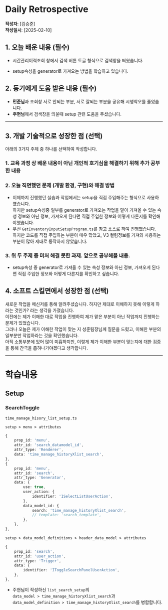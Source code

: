 # Daily Retrospective

**작성자**: [김승준]  
**작성일시**: [2025-02-10]

## 1. 오늘 배운 내용 (필수)

-   시간관리이력조회 창에서 검색 버튼 토글 형식으로 검색창을 띄웠습니다.

-   setup속성을 generator로 가져오는 방법을 학습하고 있습니다.

## 2. 동기에게 도움 받은 내용 (필수)

-   **민준님**과 조회창 서로 안되는 부분, 서로 잘되는 부분을 공유해 시행착오를 줄였습니다.
-   **주현님**께서 검색창을 띄울때 setup 관련 도움을 주셨습니다.

---

## 3. 개발 기술적으로 성장한 점 (선택)

아래의 3가지 주제 중 하나를 선택하여 작성합니다.

### 1. 교육 과정 상 배운 내용이 아닌 개인적 호기심을 해결하기 위해 추가 공부한 내용

### 2. 오늘 직면했던 문제 (개발 환경, 구현)와 해결 방법

-   이제까지 진행했던 실습과 작업에서는 setup을 직접 주입해주는 형식으로 사용하였습니다.<br>
    하지만 setup속성중 일부를 generator로 가져오는 작업을 맡아 가져올 수 있는 속성 정보와 아닌 정보, 가져오게 된다면 직접 주입한 정보와 어떻게 다른지를 확인해야했습니다.
-   우선 `GetInventoryInputSetupProgram.ts`를 참고 소스로 하여 진행했습니다.<br> 하지만 코드를 직접 주입하는 부분이 매우 많았고, V3 컬럼정보를 가져와 사용하는 부분이 많아 제대로 동작하지 않았습니다.

### 3. 위 두 주제 중 미처 해결 못한 과제. 앞으로 공부해볼 내용.

-   setup속성 중 generator로 가져올 수 있는 속성 정보와 아닌 정보, 가져오게 된다면 직접 주입한 정보와 어떻게 다른지를 확인하고 싶습니다.

## 4. 소프트 스킬면에서 성장한 점 (선택)

새로운 작업을 메신저를 통해 알려주셨습니다. 하지만 제대로 이해하지 못해 이렇게 하라는 것인가? 라는 생각을 가졌습니다.<br> 이전에는 제가 이해한 대로 작업을 진행하여 제가 맡은 부분이 아닌 작업까지 진행하는 문제가 있었습니다.<br> 그러나 오늘은 제가 이해한 작업이 맞는 지 성준팀장님께 질문을 드렸고, 이해한 부분의 일부분만 작업하라는 것을 확인했습니다.<br>
아직 소통부분에 있어 많이 미흡하지만, 이렇게 제가 이해한 부분이 맞는지에 대한 검증을 통해 간극을 좁혀나가야겠다고 생각합니다.

---

# 학습내용

## Setup

### SearchToggle

`time_manage_hisory_list_setup.ts`

`setup > menu > attributes`

```ts
{
    prop_id: 'menu',
    attr_id: 'search_datamodel_id',
    attr_type: 'Renderer',
    data: 'time_manage_historyXlist_search',
},
{
    prop_id: 'menu',
    attr_id: 'search',
    attr_type: 'Generator',
    data: {
        use: true,
        user_action: {
            identifier: 'ISelectListUserAction',
        },
        data_model_id: {
            search: 'time_manage_historyXlist_search',
            // template: 'search_template',
        },
    },
},
```

`setup > data_model_definitions > header_data_model > attributes`

```ts
{
    prop_id: 'search',
    attr_id: 'user_action',
    attr_type: 'Trigger',
    data: {
        identifier: 'IToggleSearchPanelUserAction',
    },
},
```

-   주현님이 작성하신 `list_search_setup`의 <br>
    `data_model > time_manage_historyXlist_search`과 <br>
    `data_model_definition > time_manage_historyXlist_search`를 병합합니다.
